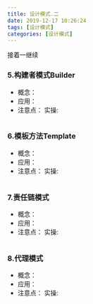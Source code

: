 ```yaml
---
title: 设计模式.二
date: 2019-12-17 10:26:24
tags: [设计模式]
categories: [设计模式]
---
```

接着一继续
### 5.构建者模式Builder
- 概念：
- 应用：
- 注意点：
实操:
````java

````
### 6.模板方法Template
- 概念：
- 应用：
- 注意点：
实操:
````java

````
### 7.责任链模式
- 概念：
- 应用：
- 注意点：
实操:
````java

````
### 8.代理模式
- 概念：
- 应用：
- 注意点：
实操:
````java

````
